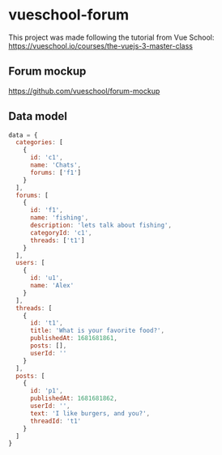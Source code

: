 # vueschool-forum

This project was made following the tutorial from Vue School:
https://vueschool.io/courses/the-vuejs-3-master-class

## Forum mockup
https://github.com/vueschool/forum-mockup

## Data model
``` js
data = {
  categories: [
    {
      id: 'c1',
      name: 'Chats',
      forums: ['f1']
    }
  ],
  forums: [
    {
      id: 'f1',
      name: 'fishing',
      description: 'lets talk about fishing',
      categoryId: 'c1',
      threads: ['t1']
    }
  ],
  users: [
    {
      id: 'u1',
      name: 'Alex'
    }
  ],
  threads: [
    {
      id: 't1',
      title: 'What is your favorite food?',
      publishedAt: 1681681861,
      posts: [],
      userId: ''
    }
  ],
  posts: [
    {
      id: 'p1',
      publishedAt: 1681681862,
      userId: '',
      text: 'I like burgers, and you?',
      threadId: 't1'
    }
  ]
}
```
